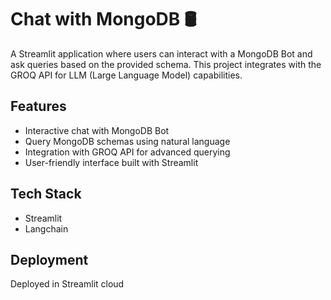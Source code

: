 
# Chat with MongoDB 🛢

A Streamlit application where users can interact with a MongoDB Bot and ask queries based on the provided schema. This project integrates with the GROQ API for LLM (Large Language Model) capabilities.

## Features
- Interactive chat with MongoDB Bot
- Query MongoDB schemas using natural language
- Integration with GROQ API for advanced querying
- User-friendly interface built with Streamlit

## Tech Stack

- Streamlit
- Langchain

## Deployment

Deployed in Streamlit cloud

